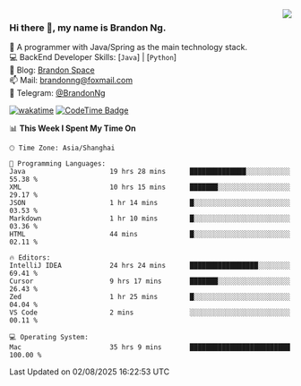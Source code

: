 <img  align="right" src="https://github-readme-stats-brandon0824.vercel.app/api/top-langs/?username=brandon0824&layout=compact">

### Hi there 👋, my name is Brandon Ng.

🌱 A programmer with Java/Spring as the main technology stack.  
💻 BackEnd Developer Skills: [`Java`] | [`Python`]  
📝 Blog: [Brandon Space](https://blog.brandonng.cc)  
📫 Mail: brandonng@foxmail.com  
📰 Telegram: [@BrandonNg](https://t.me/BrandonNg24)  

[![wakatime](https://wakatime.com/badge/user/940cafbf-f9d5-4b24-9a07-19bb072f52bb.svg)](https://wakatime.com/@940cafbf-f9d5-4b24-9a07-19bb072f52bb)
[![CodeTime Badge](https://shields.jannchie.com/endpoint?style=plastic&color=&url=https%3A%2F%2Fapi.codetime.dev%2Fv3%2Fusers%2Fshield%3Fuid%3D128%26minutes%3D10080)](https://codetime.dev)

<!--START_SECTION:waka-->
📊 **This Week I Spent My Time On** 

```text
🕑︎ Time Zone: Asia/Shanghai

💬 Programming Languages: 
Java                     19 hrs 28 mins      ██████████████░░░░░░░░░░░   55.38 % 
XML                      10 hrs 15 mins      ███████░░░░░░░░░░░░░░░░░░   29.17 % 
JSON                     1 hr 14 mins        █░░░░░░░░░░░░░░░░░░░░░░░░   03.53 % 
Markdown                 1 hr 10 mins        █░░░░░░░░░░░░░░░░░░░░░░░░   03.36 % 
HTML                     44 mins             █░░░░░░░░░░░░░░░░░░░░░░░░   02.11 % 

🔥 Editors: 
IntelliJ IDEA            24 hrs 24 mins      █████████████████░░░░░░░░   69.41 % 
Cursor                   9 hrs 17 mins       ███████░░░░░░░░░░░░░░░░░░   26.43 % 
Zed                      1 hr 25 mins        █░░░░░░░░░░░░░░░░░░░░░░░░   04.04 % 
VS Code                  2 mins              ░░░░░░░░░░░░░░░░░░░░░░░░░   00.11 % 

💻 Operating System: 
Mac                      35 hrs 9 mins       █████████████████████████   100.00 % 
```


 Last Updated on 02/08/2025 16:22:53 UTC
<!--END_SECTION:waka-->

